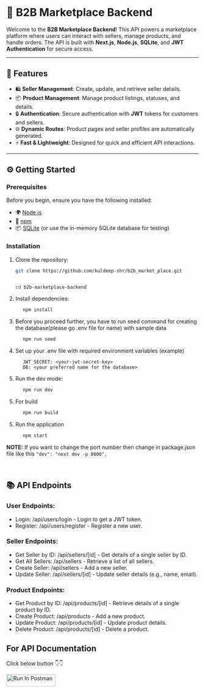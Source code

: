 # 🚀 B2B Marketplace Backend

Welcome to the **B2B Marketplace Backend**! This API powers a marketplace platform where users can interact with sellers, manage products, and handle orders. The API is built with **Next.js**, **Node.js**, **SQLite**, and **JWT Authentication** for secure access.

---

## 📌 Features

- 🛍️ **Seller Management**: Create, update, and retrieve seller details.
- 📦 **Product Management**: Manage product listings, statuses, and details.
- 🔒 **Authentication**: Secure authentication with **JWT** tokens for customers and sellers.
- 🌐 **Dynamic Routes**: Product pages and seller profiles are automatically generated.
- ⚡ **Fast & Lightweight**: Designed for quick and efficient API interactions.

---

## ⚙️ Getting Started

### Prerequisites

Before you begin, ensure you have the following installed:

- 🌍 [Node.js](https://nodejs.org/en/download/)
- 🧰 [npm](https://www.npmjs.com/get-npm)
- 📦 [SQLite](https://www.sqlite.org/download.html) (or use the in-memory SQLite database for testing)

### Installation

1. Clone the repository:

   ```bash
   git clone https://github.com/kuldeep-shr/b2b_market_place.git


   cd b2b-marketplace-backend
   ```

2. Install dependencies:

```bash
      npm install
```

3. Before you proceed further, you have to run seed command for creating the database(please go .env file for name) with sample data

```bash
      npm run seed
```

4. Set up your .env file with required environment variables (example)

```
      JWT_SECRET: <your-jwt-secret-key>
      DB: <your preferred name for the database>
```

5. Run the dev mode:

```bash
      npm run dev
```

5. For build

```bash
      npm run build
```

5. Run the application

```bash
      npm start
```

**NOTE:** If you want to change the port number then change in package.json file like this `"dev": "next dev -p 8000",`

<br />

## 📚 API Endpoints

### User Endpoints:

- Login: /api/users/login - Login to get a JWT token.
- Register: /api/users/register - Register a new user.

### Seller Endpoints:

- Get Seller by ID: /api/sellers/[id] - Get details of a single seller by ID.
- Get All Sellers: /api/sellers - Retrieve a list of all sellers.
- Create Seller: /api/sellers - Add a new seller.
- Update Seller: /api/sellers/[id] - Update seller details (e.g., name, email).

### Product Endpoints:

- Get Product by ID: /api/products/[id] - Retrieve details of a single product by ID.
- Create Product: /api/products - Add a new product.
- Update Product: /api/products/[id] - Update product details.
- Delete Product: /api/products/[id] - Delete a product.

## For API Documentation

Click below button 👇👇

[<img src="https://run.pstmn.io/button.svg" alt="Run In Postman" style="width: 128px; height: 32px;">](https://app.getpostman.com/run-collection/30468072-48bdcfb8-56f1-45f5-ad38-06c774729370?action=collection%2Ffork&source=rip_markdown&collection-url=entityId%3D30468072-48bdcfb8-56f1-45f5-ad38-06c774729370%26entityType%3Dcollection%26workspaceId%3Df5a24441-4ecd-4d98-b21a-8a2d8ce1f3b9)
